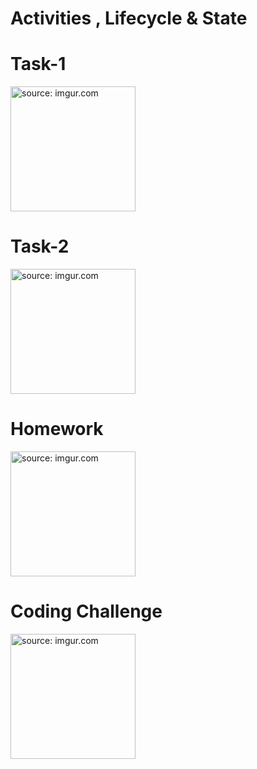 # Activities , Lifecycle & State

<H1>Task-1</H1>
<a href="https://imgur.com/qJAF7IK"><img src="https://i.imgur.com/qJAF7IK.gif" title="source: imgur.com" width=200/></a>
<H1>Task-2</H1>
<a href="https://imgur.com/I7QGuUG"><img src="https://i.imgur.com/I7QGuUG.gif" title="source: imgur.com" width=200/></a>
<H1>Homework</H1>
<a href="https://imgur.com/hTH9rxB"><img src="https://i.imgur.com/hTH9rxB.gif" title="source: imgur.com" width=200/></a>
<H1>Coding Challenge</H1>
<a href="https://imgur.com/ktNO88O"><img src="https://i.imgur.com/ktNO88O.gif" title="source: imgur.com" width=200/></a>